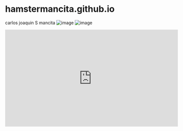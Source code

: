 # hamstermancita.github.io
carlos joaquin S mancita
![image](https://user-images.githubusercontent.com/122426342/212583427-dedac902-7e5a-43cf-b22b-83f6b68074f8.png)
![image](https://user-images.githubusercontent.com/122426342/212583831-753c31c7-43dc-4fda-8b68-2dcef1b25507.png)
<iframe width="560" height="315" src="https://www.youtube.com/embed/nZoUZIAe2Ns" title="YouTube video player" frameborder="0" allow="accelerometer; autoplay; clipboard-write; encrypted-media; gyroscope; picture-in-picture; web-share" allowfullscreen></iframe>
